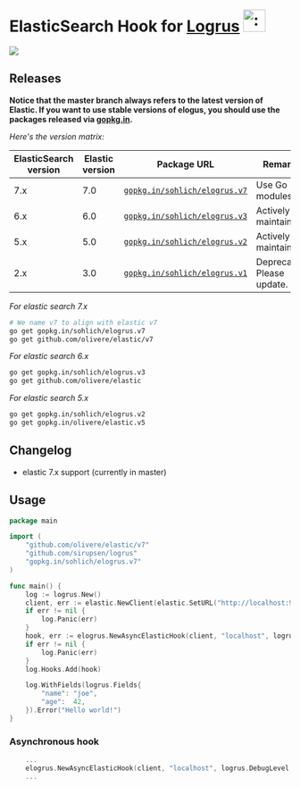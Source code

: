 # ElasticSearch Hook for [Logrus](https://github.com/Sirupsen/logrus) <img src="http://i.imgur.com/hTeVwmJ.png" width="40" height="40" alt=":walrus:" class="emoji" title=":walrus:"/>
<img src="https://travis-ci.org/sohlich/elogrus.svg?branch=master" />

## Releases
**Notice that the master branch always refers to the latest version of Elastic. If you want to use stable versions of elogus, you should use the packages released via [gopkg.in](https://gopkg.in).**

*Here's the version matrix:*

ElasticSearch version | Elastic version  | Package URL                              | Remarks |
----------------------|------------------|------------------------------------------|---------|
7.x                   | 7.0              | [`gopkg.in/sohlich/elogrus.v7`](http://gopkg.in/sohlich/elogrus.v7)| Use Go modules.
6.x                   | 6.0              | [`gopkg.in/sohlich/elogrus.v3`](http://gopkg.in/sohlich/elogrus.v3)| Actively maintained.
5.x                   | 5.0              | [`gopkg.in/sohlich/elogrus.v2`](http://gopkg.in/sohlich/elogrus.v2)| Actively maintained.
2.x                   | 3.0              | [`gopkg.in/sohlich/elogrus.v1`](http://gopkg.in/sohlich/elogrus.v1)| Deprecated. Please update.

*For elastic search 7.x*
```bash
# We name v7 to align with elastic v7
go get gopkg.in/sohlich/elogrus.v7
go get github.com/olivere/elastic/v7
```

*For elastic search 6.x*
```bash
go get gopkg.in/sohlich/elogrus.v3
go get github.com/olivere/elastic

```

*For elastic search 5.x*
```bash
go get gopkg.in/sohlich/elogrus.v2
go get gopkg.in/olivere/elastic.v5

```

## Changelog
- elastic 7.x support (currently in master)

## Usage

```go
package main

import (
	"github.com/olivere/elastic/v7"
	"github.com/sirupsen/logrus"
	"gopkg.in/sohlich/elogrus.v7"
)

func main() {
	log := logrus.New()
	client, err := elastic.NewClient(elastic.SetURL("http://localhost:9200"))
	if err != nil {
		log.Panic(err)
	}
	hook, err := elogrus.NewAsyncElasticHook(client, "localhost", logrus.DebugLevel, "mylog")
	if err != nil {
		log.Panic(err)
	}
	log.Hooks.Add(hook)

	log.WithFields(logrus.Fields{
		"name": "joe",
		"age":  42,
	}).Error("Hello world!")
}
```

### Asynchronous hook

```go
	...
	elogrus.NewAsyncElasticHook(client, "localhost", logrus.DebugLevel, "mylog")
	...
```
